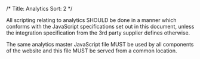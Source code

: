 /* 
Title: Analytics
Sort: 2
*/

All scripting relating to analytics SHOULD be done in a manner which conforms
with the JavaScript specifications set out in this document, unless the integration
specification from the 3rd party supplier defines otherwise.

The same analytics master JavaScript file MUST be used by all components of the
website and this file MUST be served from a common location.
